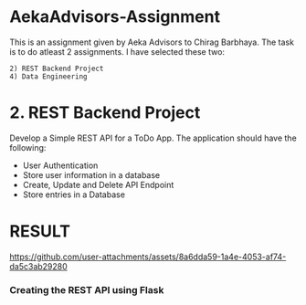 # AekaAdvisors-Assignment
This is an assignment given by Aeka Advisors to Chirag Barbhaya. The task is to do atleast 2 assignments.
I have selected these two:
```
2) REST Backend Project
4) Data Engineering
```
# 2. REST Backend Project
Develop a Simple REST API for a ToDo App. The application should have the following:
- User Authentication
- Store user information in a database
- Create, Update and Delete API Endpoint
- Store entries in a Database


# RESULT
https://github.com/user-attachments/assets/8a6dda59-1a4e-4053-af74-da5c3ab29280

  

### Creating the REST API using Flask


  
